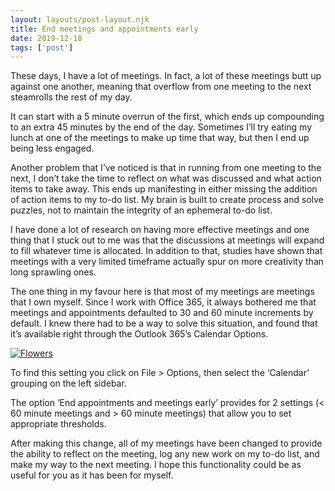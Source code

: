 ```yaml
---
layout: layouts/post-layout.njk 
title: End meetings and appointments early
date: 2019-12-18
tags: ['post']
---
```

<!-- Excerpt Start -->These days, I have a lot of meetings. In fact, a lot of these meetings butt up against one another, meaning that overflow from one meeting to the next steamrolls the rest of my day.<!-- Excerpt End -->

It can start with a 5 minute overrun of the first, which ends up compounding to an extra 45 minutes by the end of the day. Sometimes I’ll try eating my lunch at one of the meetings to make up time that way, but then I end up being less engaged.

Another problem that I’ve noticed is that in running from one meeting to the next, I don’t take the time to reflect on what was discussed and what action items to take away. This ends up manifesting in either missing the addition of action items to my to-do list. My brain is built to create process and solve puzzles, not to maintain the integrity of an ephemeral to-do list.

I have done a lot of research on having more effective meetings and one thing that I stuck out to me was that the discussions at meetings will expand to fill whatever time is allocated. In addition to that, studies have shown that meetings with a very limited timeframe actually spur on more creativity than long sprawling ones.

The one thing in my favour here is that most of my meetings are meetings that I own myself. Since I work with Office 365, it always bothered me that meetings and appointments defaulted to 30 and 60 minute increments by default. I knew there had to be a way to solve this situation, and found that it’s available right through the Outlook 365’s Calendar Options.

<a href="/img/blog/end-early.png">
  <picture>
    <source media="(min-width:480px)" srcset="/img/blog/end-early-480.png">
    <source media="(min-width:320px)" srcset="/img/blog/end-early-320.png">
    <source media="(min-width:160px)" srcset="/img/blog/end-early-160.png">
    <img src="/img/blog/end-early.png" alt="Flowers" style="width:auto;max-width:100%">
  </picture>
</a>

To find this setting you click on File > Options, then select the ‘Calendar’ grouping on the left sidebar.

The option ‘End appointments and meetings early’ provides for 2 settings (< 60 minute meetings and > 60 minute meetings) that allow you to set appropriate thresholds.

After making this change, all of my meetings have been changed to provide the ability to reflect on the meeting, log any new work on my to-do list, and make my way to the next meeting. I hope this functionality could be as useful for you as it has been for myself.